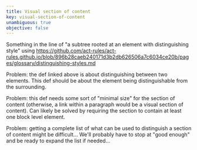 ```yaml
---
title: Visual section of content
key: visual-section-of-content
unambiguous: true
objective: false
---
```


Something in the line of "a subtree rooted at an element with distinguishing style" using https://github.com/act-rules/act-rules.github.io/blob/896b28caeb240171d3b2db626506a7c6034ce20b/pages/glossary/distinguishing-styles.md

Problem: the def linked above is about distinguishing between two elements. This def should be about the element being distinguishable from the surrounding.

Problem: this def needs some sort of "minimal size" for the section of content (otherwise, a link within a paragraph would be a visual section of content). Can likely be solved by requiring the section to contain at least one block level element.

Problem: getting a complete list of what can be used to distinguish a section of content might be difficult… We'll probably have to stop at "good enough" and be ready to expand the list if needed…
